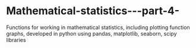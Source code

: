 # Mathematical-statistics---part-4-
Functions for working in mathematical statistics, including plotting function graphs, developed in python using pandas, matplotlib, seaborn, scipy libraries
